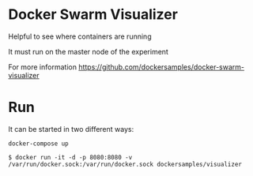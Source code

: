 # Docker Swarm Visualizer

Helpful to see where containers are running

It must run on the master node of the experiment

For more information https://github.com/dockersamples/docker-swarm-visualizer

# Run

It can be started in two different ways:

```docker-compose up```

```$ docker run -it -d -p 8080:8080 -v /var/run/docker.sock:/var/run/docker.sock dockersamples/visualizer```
